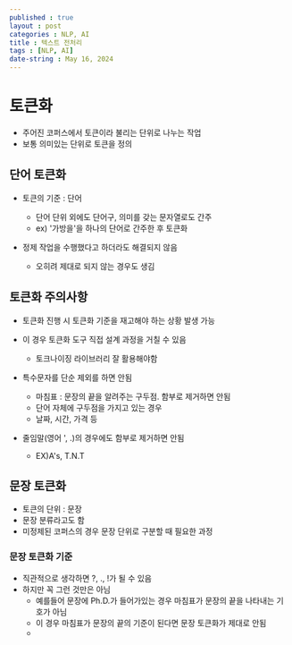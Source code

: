 ```yaml
---
published : true
layout : post
categories : NLP, AI
title : 텍스트 전처리
tags : [NLP, AI]
date-string : May 16, 2024
---
```


# 토큰화
- 주어진 코퍼스에서 토큰이라 불리는 단위로 나누는 작업
- 보통 의미있는 단위로 토큰을 정의

## 단어 토큰화
- 토큰의 기준 : 단어
  - 단어 단위 외에도 단어구, 의미를 갖는 문자열로도 간주
  - ex) '가방을'을 하나의 단어로 간주한 후 토큰화

- 정제 작업을 수행했다고 하더라도 해결되지 않음
  - 오히려 제대로 되지 않는 경우도 생김

## 토큰화 주의사항
- 토큰화 진행 시 토큰화 기준을 재고해야 하는 상황 발생 가능
- 이 경우 토큰화 도구 직접 설계 과정을 거칠 수 있음
  - 토크나이징 라이브러리 잘 활용해야함

- 특수문자를 단순 제외를 하면 안됨
  - 마침표 : 문장의 끝을 알려주는 구두점. 함부로 제거하면 안됨
  - 단어 자체에 구두점을 가지고 있는 경우
  - 날짜, 시간, 가격 등

- 줄임말(영어 ', .)의 경우에도 함부로 제거하면 안됨
  - EX)A's, T.N.T

## 문장 토큰화
- 토큰의 단위 : 문장
- 문장 분류라고도 함
- 미정제된 코퍼스의 경우 문장 단위로 구분할 때 필요한 과정

### 문장 토큰화 기준
- 직관적으로 생각하면 ?, ., !가 될 수 있음
- 하지만 꼭 그런 것만은 아님
  - 예를들어 문장에 Ph.D.가 들어가있는 경우 마침표가 문장의 끝을 나타내는 기호가 아님
  - 이 경우 마침표가 문장의 끝의 기준이 된다면 문장 토큰화가 제대로 안됨
  - 



